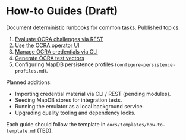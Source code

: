 # How-to Guides (Draft)

Document deterministic runbooks for common tasks. Published topics:

1. [Evaluate OCRA challenges via REST](use-ocra-evaluation-endpoint.md)
2. [Use the OCRA operator UI](use-ocra-operator-ui.md)
3. [Manage OCRA credentials via CLI](use-ocra-cli-operations.md)
4. [Generate OCRA test vectors](generate-ocra-test-vectors.md)
5. Configuring MapDB persistence profiles (`configure-persistence-profiles.md`).

Planned additions:

- Importing credential material via CLI / REST (pending modules).
- Seeding MapDB stores for integration tests.
- Running the emulator as a local background service.
- Upgrading quality tooling and dependency locks.

Each guide should follow the template in `docs/templates/how-to-template.md` (TBD).
